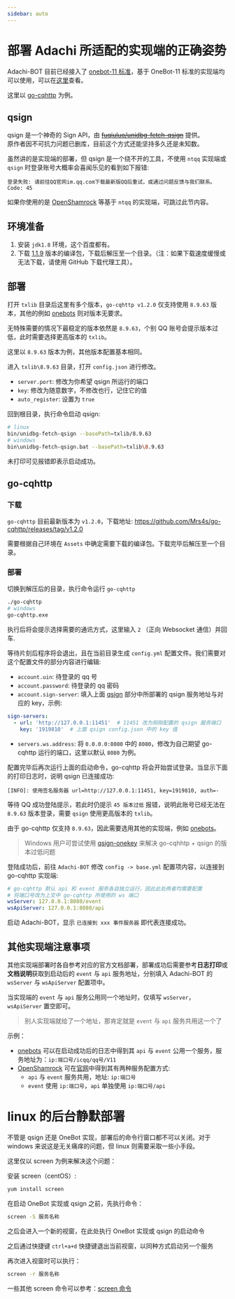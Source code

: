 ```yaml
---
sidebar: auto
---
```


# 部署 Adachi 所适配的实现端的正确姿势

Adachi-BOT 目前已经接入了 [onebot-11 标准](https://github.com/botuniverse/onebot-11)，基于 OneBot-11 标准的实现端均可以使用，可以在[这里](https://onebot.dev/ecosystem.html#onebot-%E5%AE%9E%E7%8E%B0-1)查看。

这里以 [go-cqhttp](https://docs.go-cqhttp.org/) 为例。

## qsign

qsign 是一个神奇的 Sign API，由 ~~[fuqiuluo/unidbg-fetch-qsign](https://github.com/fuqiuluo/unidbg-fetch-qsign)~~ 提供。  
原作者因不可抗力问题已删库，目前这个方式还能坚持多久还是未知数。

虽然讲的是实现端的部署，但 qsign 是一个绕不开的工具，不使用 `ntqq` 实现端或 `qsign` 时登录账号大概率会喜闻乐见的看到如下报错:

```text
登录失败: 请前往QQ官网im.qq.com下载最新版QQ后重试，或通过问题反馈与我们联系。 Code: 45
```

如果你使用的是 [OpenShamrock](https://github.com/whitechi73/OpenShamrock) 等基于 `ntqq` 的实现端，可跳过此节内容。

## 环境准备

1. 安装 `jdk1.8` 环境，这个百度都有。
2. 下载 [1.1.9](https://github.com/adachi-team/docs/releases/latest/download/1.1.9.zip) 版本的编译包，下载后解压至一个目录。（注：如果下载速度缓慢或无法下载，请使用 GitHub 下载代理工具）。

## 部署

打开 `txlib` 目录后这里有多个版本，`go-cqhttp v1.2.0` 仅支持使用 `8.9.63` 版本，其他的例如 [onebots](https://github.com/lc-cn/onebots) 则对版本无要求。

无特殊需要的情况下最稳定的版本依然是 `8.9.63`，个别 QQ 账号会提示版本过低，此时需要选择更高版本的 `txlib`。

这里以 `8.9.63` 版本为例，其他版本配置基本相同。

进入 `txlib\8.9.63` 目录，打开 `config.json` 进行修改。

- `server.port`: 修改为你希望 qsign 所运行的端口
- `key`: 修改为随意数字，不修改也行，记住它的值
- `auto_register`: 设置为 `true`

回到根目录，执行命令启动 qsign:

```bash
# linux
bin/unidbg-fetch-qsign --basePath=txlib/8.9.63
# windows
bin\unidbg-fetch-qsign.bat --basePath=txlib\8.9.63
```

未打印可见报错即表示启动成功。

## go-cqhttp

### 下载

`go-cqhttp` 目前最新版本为 `v1.2.0`，下载地址: https://github.com/Mrs4s/go-cqhttp/releases/tag/v1.2.0

需要根据自己环境在 `Assets` 中确定需要下载的编译包。下载完毕后解压至一个目录。

### 部署

切换到解压后的目录，执行命令运行 `go-cqhttp`

```bash
./go-cqhttp
# windows
go-cqhttp.exe
```

执行后将会提示选择需要的通讯方式，这里输入 `2` （正向 Websocket 通信）并回车.

等待片刻后程序将会退出，且在当前目录生成 `config.yml` 配置文件。我们需要对这个配置文件的部分内容进行编辑:

- `account.uin`: 待登录的 qq 号
- `account.password`: 待登录的 qq 密码
- `account.sign-server`: 填入上面 [qsign](#qsign) 部分中所部署的 qsign 服务地址与对应的 key，示例:
```yaml
sign-servers:
  - url: 'http://127.0.0.1:11451'  # 11451 改为刚刚配置的 qsign 服务端口
    key: '1919810'  # 上面 qsign config.json 中的 key 值
```
- `servers.ws.address`: 将 `0.0.0.0:8080` 中的 `8080`，修改为自己期望 go-cqhttp 运行的端口，这里以默认 `8080` 为例。

配置完毕后再次运行上面的启动命令，go-cqhttp 将会开始尝试登录。当显示下面的打印日志时，说明 qsign 已连接成功:

```text
[INFO]: 使用签名服务器 url=http://127.0.0.1:11451, key=1919810, auth=-
```

等待 QQ 成功登陆提示，若此时仍提示 `45 版本过低` 报错，说明此账号已经无法在 `8.9.63` 版本登录，需要 `qsign` 使用更高版本的 `txlib`。

由于 go-cqhttp 仅支持 `8.9.63`，因此需要选用其他的实现端，例如 [onebots](https://github.com/lc-cn/onebots)。

> Windows 用户可尝试使用 [qsign-onekey](https://github.com/rhwong/qsign-onekey) 来解决 go-cqhhtp + qsign 的版本过低问题

登陆成功后，前往 `Adachi-BOT` 修改 `config -> base.yml` 配置项内容，以连接到 go-cqhttp 实现端:

```yaml
# go-cqhttp 默认 api 和 event 服务各自独立运行，因此此处两者均需要配置
# 将端口号改为上文中 go-cqhttp 所使用的 ws 端口
wsServer: 127.0.0.1:8080/event
wsApiServer: 127.0.0.1:8080/api
```

启动 Adachi-BOT，显示 `已连接到 xxx 事件服务器` 即代表连接成功。

## 其他实现端注意事项

其他实现端部署时各自参考对应的官方文档部署，部署成功后需要参考**日志打印**或**文档说明**获取到启动后的 `event` 与 `api` 服务地址，分别填入 Adachi-BOT 的 `wsServer` 与 `wsApiServer` 配置项中。

当实现端的 `event` 与 `api` 服务公用同一个地址时，仅填写 `wsServer`，`wsApiServer` 置空即可。

> 别人实现端就给了一个地址，那肯定就是 `event` 与 `api` 服务共用这一个了

示例：

- [onebots](https://github.com/lc-cn/onebots) 可以在启动成功后的日志中得到其 `api` 与 `event` 公用一个服务，服务地址为：`ip:端口号/icqq/qq号/V11`
- [OpenShamrock](https://github.com/whitechi73/OpenShamrock) 可在[官网](https://whitechi73.github.io/OpenShamrock/api/request-response.html#websocket-%E8%AF%B7%E6%B1%82)中得到其有两种服务配置方式:
  - `api` 与 `event` 服务共用，地址: `ip:端口号`
  - `event` 使用 `ip:端口号`，`api` 单独使用 `ip:端口号/api`

# linux 的后台静默部署

不管是 qsign 还是 OneBot 实现，部署后的命令行窗口都不可以关闭。对于 windows 来说这是无关痛痒的问题，但 linux 则需要采取一些小手段。

这里仅以 screen 为例来解决这个问题：

安装 screen（centOS）:

```bash
yum install screen
```

在启动 OneBot 实现或 qsign 之前，先执行命令：

```bash
screen -S 服务名称
```

之后会进入一个新的视窗，在此处执行 OneBot 实现或 qsign 的启动命令

之后通过快捷键 `ctrl+a+d` 快捷键退出当前视窗，以同种方式启动另一个服务

再次进入视窗时可以执行：

```bash
screen -r 服务名称
```

一些其他 screen 命令可以参考：[screen 命令](https://www.runoob.com/linux/linux-comm-screen.html)
